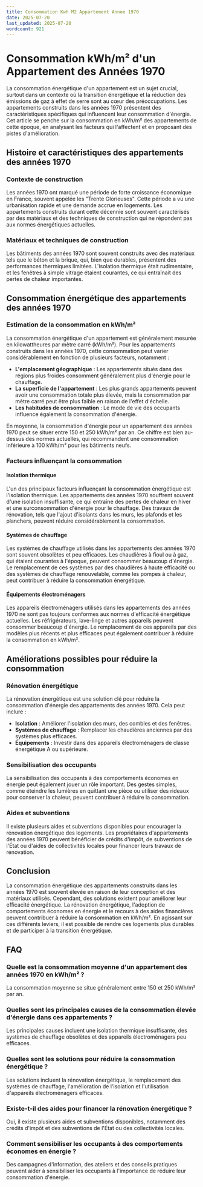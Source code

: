 ```yaml
---
title: Consommation Kwh M2 Appartement Annee 1970
date: 2025-07-20
last_updated: 2025-07-20
wordcount: 921
---
```


# Consommation kWh/m² d'un Appartement des Années 1970

La consommation énergétique d'un appartement est un sujet crucial, surtout dans un contexte où la transition énergétique et la réduction des émissions de gaz à effet de serre sont au cœur des préoccupations. Les appartements construits dans les années 1970 présentent des caractéristiques spécifiques qui influencent leur consommation d'énergie. Cet article se penche sur la consommation en kWh/m² des appartements de cette époque, en analysant les facteurs qui l'affectent et en proposant des pistes d'amélioration.

## Histoire et caractéristiques des appartements des années 1970

### Contexte de construction

Les années 1970 ont marqué une période de forte croissance économique en France, souvent appelée les "Trente Glorieuses". Cette période a vu une urbanisation rapide et une demande accrue en logements. Les appartements construits durant cette décennie sont souvent caractérisés par des matériaux et des techniques de construction qui ne répondent pas aux normes énergétiques actuelles.

### Matériaux et techniques de construction

Les bâtiments des années 1970 sont souvent construits avec des matériaux tels que le béton et la brique, qui, bien que durables, présentent des performances thermiques limitées. L'isolation thermique était rudimentaire, et les fenêtres à simple vitrage étaient courantes, ce qui entraînait des pertes de chaleur importantes.

## Consommation énergétique des appartements des années 1970

### Estimation de la consommation en kWh/m²

La consommation énergétique d'un appartement est généralement mesurée en kilowattheures par mètre carré (kWh/m²). Pour les appartements construits dans les années 1970, cette consommation peut varier considérablement en fonction de plusieurs facteurs, notamment :

- **L'emplacement géographique** : Les appartements situés dans des régions plus froides consomment généralement plus d'énergie pour le chauffage.
- **La superficie de l'appartement** : Les plus grands appartements peuvent avoir une consommation totale plus élevée, mais la consommation par mètre carré peut être plus faible en raison de l'effet d'échelle.
- **Les habitudes de consommation** : Le mode de vie des occupants influence également la consommation d'énergie.

En moyenne, la consommation d'énergie pour un appartement des années 1970 peut se situer entre 150 et 250 kWh/m² par an. Ce chiffre est bien au-dessus des normes actuelles, qui recommandent une consommation inférieure à 100 kWh/m² pour les bâtiments neufs.

### Facteurs influençant la consommation

#### Isolation thermique

L'un des principaux facteurs influençant la consommation énergétique est l'isolation thermique. Les appartements des années 1970 souffrent souvent d'une isolation insuffisante, ce qui entraîne des pertes de chaleur en hiver et une surconsommation d'énergie pour le chauffage. Des travaux de rénovation, tels que l'ajout d'isolants dans les murs, les plafonds et les planchers, peuvent réduire considérablement la consommation.

#### Systèmes de chauffage

Les systèmes de chauffage utilisés dans les appartements des années 1970 sont souvent obsolètes et peu efficaces. Les chaudières à fioul ou à gaz, qui étaient courantes à l'époque, peuvent consommer beaucoup d'énergie. Le remplacement de ces systèmes par des chaudières à haute efficacité ou des systèmes de chauffage renouvelable, comme les pompes à chaleur, peut contribuer à réduire la consommation énergétique.

#### Équipements électroménagers

Les appareils électroménagers utilisés dans les appartements des années 1970 ne sont pas toujours conformes aux normes d'efficacité énergétique actuelles. Les réfrigérateurs, lave-linge et autres appareils peuvent consommer beaucoup d'énergie. Le remplacement de ces appareils par des modèles plus récents et plus efficaces peut également contribuer à réduire la consommation en kWh/m².

## Améliorations possibles pour réduire la consommation

### Rénovation énergétique

La rénovation énergétique est une solution clé pour réduire la consommation d'énergie des appartements des années 1970. Cela peut inclure :

- **Isolation** : Améliorer l'isolation des murs, des combles et des fenêtres.
- **Systèmes de chauffage** : Remplacer les chaudières anciennes par des systèmes plus efficaces.
- **Équipements** : Investir dans des appareils électroménagers de classe énergétique A ou supérieure.

### Sensibilisation des occupants

La sensibilisation des occupants à des comportements économes en énergie peut également jouer un rôle important. Des gestes simples, comme éteindre les lumières en quittant une pièce ou utiliser des rideaux pour conserver la chaleur, peuvent contribuer à réduire la consommation.

### Aides et subventions

Il existe plusieurs aides et subventions disponibles pour encourager la rénovation énergétique des logements. Les propriétaires d'appartements des années 1970 peuvent bénéficier de crédits d'impôt, de subventions de l'État ou d'aides de collectivités locales pour financer leurs travaux de rénovation.

## Conclusion

La consommation énergétique des appartements construits dans les années 1970 est souvent élevée en raison de leur conception et des matériaux utilisés. Cependant, des solutions existent pour améliorer leur efficacité énergétique. La rénovation énergétique, l'adoption de comportements économes en énergie et le recours à des aides financières peuvent contribuer à réduire la consommation en kWh/m². En agissant sur ces différents leviers, il est possible de rendre ces logements plus durables et de participer à la transition énergétique.

## FAQ

### Quelle est la consommation moyenne d'un appartement des années 1970 en kWh/m² ?

La consommation moyenne se situe généralement entre 150 et 250 kWh/m² par an.

### Quelles sont les principales causes de la consommation élevée d'énergie dans ces appartements ?

Les principales causes incluent une isolation thermique insuffisante, des systèmes de chauffage obsolètes et des appareils électroménagers peu efficaces.

### Quelles sont les solutions pour réduire la consommation énergétique ?

Les solutions incluent la rénovation énergétique, le remplacement des systèmes de chauffage, l'amélioration de l'isolation et l'utilisation d'appareils électroménagers efficaces.

### Existe-t-il des aides pour financer la rénovation énergétique ?

Oui, il existe plusieurs aides et subventions disponibles, notamment des crédits d'impôt et des subventions de l'État ou des collectivités locales.

### Comment sensibiliser les occupants à des comportements économes en énergie ?

Des campagnes d'information, des ateliers et des conseils pratiques peuvent aider à sensibiliser les occupants à l'importance de réduire leur consommation d'énergie.